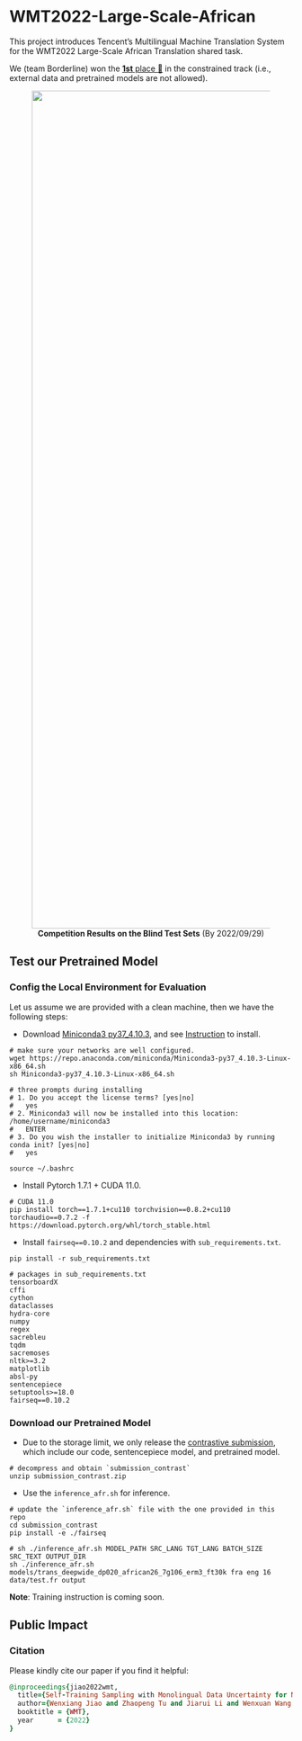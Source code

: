# WMT2022-Large-Scale-African

This project introduces Tencent’s Multilingual Machine Translation System for the WMT2022 Large-Scale African Translation shared task.

We (team Borderline) won the [<b>1st</b> place :1st_place_medal:](https://docs.google.com/spreadsheets/d/1NHwPkIK7b5pjTcnZdlH1cxS_orbISjdOv5V12aHj1iY/edit#gid=1337958767) in the constrained track (i.e., external data and pretrained models are not allowed).

<div align="center">
<figure>
  <img width="1490" alt="WMT22_Results_20220929" src="https://user-images.githubusercontent.com/31032829/192919953-12206e7c-9b32-4039-b26f-bda6111dfbb8.png">
  <figcaption><b>Competition Results on the Blind Test Sets</b> (By 2022/09/29)</figcaption>
</figure>
</div>


## Test our Pretrained Model

### Config the Local Environment for Evaluation

Let us assume we are provided with a clean machine, then we have the following steps:
- Download [Miniconda3 py37_4.10.3](https://repo.anaconda.com/miniconda/Miniconda3-py37_4.10.3-Linux-x86_64.sh), and see [Instruction](https://conda.io/projects/conda/en/latest/user-guide/install/linux.html) to install.
```
# make sure your networks are well configured.
wget https://repo.anaconda.com/miniconda/Miniconda3-py37_4.10.3-Linux-x86_64.sh
sh Miniconda3-py37_4.10.3-Linux-x86_64.sh

# three prompts during installing
# 1. Do you accept the license terms? [yes|no] 
#   yes
# 2. Miniconda3 will now be installed into this location: /home/username/miniconda3
#   ENTER
# 3. Do you wish the installer to initialize Miniconda3 by running conda init? [yes|no]
#   yes

source ~/.bashrc
```

- Install Pytorch 1.7.1 + CUDA 11.0.
```
# CUDA 11.0
pip install torch==1.7.1+cu110 torchvision==0.8.2+cu110 torchaudio==0.7.2 -f https://download.pytorch.org/whl/torch_stable.html
```

- Install `fairseq==0.10.2` and dependencies with `sub_requirements.txt`.
```
pip install -r sub_requirements.txt

# packages in sub_requirements.txt
tensorboardX
cffi
cython
dataclasses
hydra-core
numpy
regex
sacrebleu
tqdm
sacremoses
nltk>=3.2
matplotlib
absl-py
sentencepiece
setuptools>=18.0
fairseq==0.10.2
```


### Download our Pretrained Model

- Due to the storage limit, we only release the [contrastive submission](https://drive.google.com/file/d/1l0lJR0mSVy1CNC9fg1qltmYEtNuV8g8r/view?usp=sharing), which include our code, sentencepiece model, and pretrained model.
```
# decompress and obtain `submission_contrast`
unzip submission_contrast.zip
```

- Use the `inference_afr.sh` for inference.
```
# update the `inference_afr.sh` file with the one provided in this repo
cd submission_contrast
pip install -e ./fairseq

# sh ./inference_afr.sh MODEL_PATH SRC_LANG TGT_LANG BATCH_SIZE SRC_TEXT OUTPUT_DIR
sh ./inference_afr.sh models/trans_deepwide_dp020_african26_7g106_erm3_ft30k fra eng 16 data/test.fr output
```

<b>Note</b>: Training instruction is coming soon.



## Public Impact
### Citation
Please kindly cite our paper if you find it helpful:

```ruby
@inproceedings{jiao2022wmt,
  title={Self-Training Sampling with Monolingual Data Uncertainty for Neural Machine Translation},
  author={Wenxiang Jiao and Zhaopeng Tu and Jiarui Li and Wenxuan Wang and Jen-tse Huang and Shuming Shi},
  booktitle = {WMT},
  year      = {2022}
}
```

